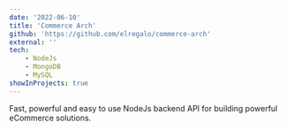 ```yaml
---
date: '2022-06-10'
title: 'Commerce Arch'
github: 'https://github.com/elregalo/commerce-arch'
external: ''
tech:
    - NodeJs
    - MongoDB
    - MySQL
showInProjects: true
---
```


Fast, powerful and easy to use NodeJs backend API for building powerful eCommerce solutions. 